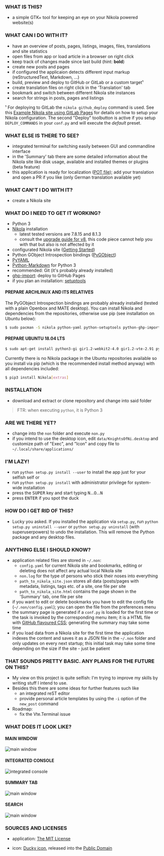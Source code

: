### WHAT IS THIS?

 * a simple GTK+ tool for keeping an eye on your Nikola powered website(s)
 
### WHAT CAN I DO WITH IT?

 * have an overview of posts, pages, listings, images, files, translations and site statistics
 * open files from app or load article in a browser on right click
 * keep track of changes made since last build (hint: **bold**)
 * create new posts and pages
 * if configured the applicaion detects different input markup (reStructuredText, Markdown, ...)
 * build, preview and deploy to GitHub or GitLab or a custom target¹
 * create translation files on right click in the 'Translation' tab
 * bookmark and switch between different Nikola site instances
 * search for strings in posts, pages and listings


¹ For deploying to GitLab the `nikola github_deploy` command is used. See this [Example Nikola site using GitLab Pages](https://gitlab.com/pages/nikola) for details on how to setup your Nikola configuration. The second "Deploy" toolbutton is active if you setup `DEPLOY_COMMANDS` in your `conf.py` and will execute the _default_ preset.

### WHAT ELSE IS THERE TO SEE?

 * integrated terminal for switching easily between GUI and commandline interface
 * in the 'Summary' tab there are some detailed information about the Nikola site like disk usage, available and installed themes or plugins (beta feature)
 * this application is ready for localization ([POT file](ui/NoN.pot)); add your translation and open a PR if you like (only German translation available yet)

### WHAT CAN'T I DO WITH IT?

 * create a Nikola site

### WHAT DO I NEED TO GET IT WORKING?

 * Python 3
 * [Nikola](https://getnikola.com/) installation
   * latest tested versions are 7.8.15 and 8.1.3
   * consult the [upgrade guide for v8](https://getnikola.com/blog/upgrading-to-nikola-v8.html), this code piece cannot help you with that but also is not affected by it
 * configurated Nikola site ([Getting Started](https://getnikola.com/getting-started.html))
 * Python GObject Introspection bindings ([PyGObject](http://pygobject.readthedocs.io/en/latest/getting_started.html))
 * [PyYAML](https://github.com/yaml/pyyaml)
 * [Python-Markdown](https://python-markdown.github.io/) for Python 3
 * recommended: Git (it's probably already installed)
 * [ghp-import](https://pypi.org/project/ghp-import/): deploy to GitHub Pages
 * if you plan an installation: [setuptools](https://github.com/pypa/setuptools)

#### PREPARE ARCHLINUX AND ITS RELATIVES

The PyGObject Introspection bindings are probably already installed (tested with a plain Openbox and MATE desktop). You can install Nikola and dependencies from the repositories, otherwise use pip (see installation on Ubuntu below):

``` bash
$ sudo pacman -S nikola python-yaml python-setuptools python-ghp-import
```

#### PREPARE UBUNTU 18.04 LTS

``` bash
$ sudo apt-get install python3-gi gir1.2-webkit2-4.0 gir1.2-vte-2.91 python3-pip python3-setuptools
```

Currently there is no Nikola package in the Ubuntu repositories available so you install via pip (which is the recommended install method anyway) with all dependencies included:

``` bash
$ pip3 install Nikola[extras]
```

### INSTALLATION

 * download and extract or clone repository and change into said folder
 
> FTR: when executing `python`, it is Python 3
 
### ARE WE THERE YET?

 * change into the `non` folder and execute `non.py`
 * if you intend to use the desktop icon, edit `data/KnightsOfNi.desktop` and customize path of "Exec", and "Icon" and copy file to `~/.local/share/applications/`

### I'M LAZY!

 * run `python setup.py install --user` to install the app just for your selfish self or
 * run `python setup.py install` with administrator privilege for system-wide installation
 * press the <kbd>SUPER</kbd> key and start typing <kbd>N</kbd>...<kbd>O</kbd>...<kbd>N</kbd> 
 * press <kbd>ENTER</kbd> if you spot the duck

### HOW DO I GET RID OF THIS?

 * Lucky you asked. If you installed the application via `setup.py`, run `python setup.py uninstall --user` or `python setup.py uninstall` (with superuserpowers) to undo the installation. This will remove the Python package and any desktop files.

### ANYTHING ELSE I SHOULD KNOW?

 * application related files are stored in `~/.non`:
   * `config.yaml` for current Nikola site and bookmarks, editing or deleting does not affect any actual local Nikola site 
   * `non.log` for the type of persons who stick their noses into everything
   * `path_to_nikola_site.json` stores all data (posts/pages with metadata, listings, tags etc. of a site, one file per site
   * `path_to_nikola_site.html` contains the page shown in the 'Summary' tab, one file per site
 * if you want to edit or delete bookmarks you have to edit the config file (`~/.non/config.yaml`); you can open the file from the preferences menu
 * the summary page is generated if a ``conf.py`` is loaded for the first time or the task is invoked by the corresponding menu item; it is a HTML file with [GitHub flavoured CSS](https://github.com/sindresorhus/github-markdown-css); generating the summary may take some time
 * if you load data from a Nikola site for the first time the application indexes the content and saves it as a JSON file in the `~/.non` folder and only updates on every next startup; this initial task may take some time depending on the size if the site - just be patient

### THAT SOUNDS PRETTY BASIC. ANY PLANS FOR THE FUTURE ON THIS?

 * My view on this project is quite selfish: I'm trying to improve my skills by writing stuff I intend to use.
 * Besides this there are some ideas for further features such like
    * an integrated reST editor
    * provide personal article templates by using the ``-i`` option of the ``new_post`` command
 * Roadmap:
    * fix the Vte.Terminal issue

### WHAT DOES IT LOOK LIKE? 

#### MAIN WINDOW

![main window](data/screenshot_main.png)

#### INTEGRATED CONSOLE

![integrated console](data/screenshot_console.png)

#### SUMMARY TAB

![main window](data/screenshot_summary.png)

#### SEARCH

![main window](data/screenshot_search.png)

### SOURCES AND LICENSES

* application: [The MIT License](LICENSE.md)

* icon: [Ducky icon](https://openclipart.org/detail/22535/ducky-icon), released into the [Public Domain](https://openclipart.org/share)

